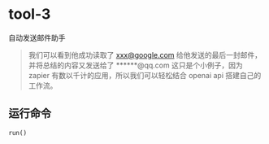 # tool-3
自动发送邮件助手

>我们可以看到他成功读取了 xxx@google.com 给他发送的最后一封邮件，并将总结的内容又发送给了 ******@qq.com
>这只是个小例子，因为 zapier 有数以千计的应用，所以我们可以轻松结合 openai api 搭建自己的工作流。

## 运行命令
```shell
run()
```

